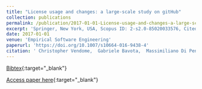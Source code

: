 ```yaml
---
title: "License usage and changes: a large-scale study on gitHub"
collection: publications
permalink: /publication/2017-01-01-License-usage-and-changes-a-large-scale-study-on-gitHub
excerpt: 'Springer, New York, USA, Scopus ID: 2-s2.0-85020033576, Cited by: 7'
date: 2017-01-01
venue: 'Empirical Software Engineering'
paperurl: 'https://doi.org/10.1007/s10664-016-9438-4'
citation: ' Christopher Vendome,  Gabriele Bavota,  Massimiliano Di Penta,  Mario V&apos;asquez,  Daniel Germ&apos;an,  Denys Poshyvanyk, &quot;License usage and changes: a large-scale study on gitHub.&quot; Empirical Software Engineering, 2017.'
---
```

[Bibtex](https://dblp.org/rec/bib/journals/ese/VendomeBPVGP17){:target="_blank"}

[Access paper here](https://doi.org/10.1007/s10664-016-9438-4){:target="_blank"}
